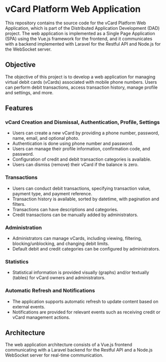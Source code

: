 # vCard Platform Web Application

This repository contains the source code for the vCard Platform Web Application, which is part of the Distributed Application Development (DAD) project. The web application is implemented as a Single Page Application (SPA) using the Vue.js framework for the frontend, and it communicates with a backend implemented with Laravel for the Restful API and Node.js for the WebSocket server.

## Objective

The objective of this project is to develop a web application for managing virtual debit cards (vCards) associated with mobile phone numbers. Users can perform debit transactions, access transaction history, manage profile and settings, and more.

## Features

### vCard Creation and Dismissal, Authentication, Profile, Settings
- Users can create a new vCard by providing a phone number, password, name, email, and optional photo.
- Authentication is done using phone number and password.
- Users can manage their profile information, confirmation code, and password.
- Configuration of credit and debit transaction categories is available.
- Users can dismiss (remove) their vCard if the balance is zero.

### Transactions
- Users can conduct debit transactions, specifying transaction value, payment type, and payment reference.
- Transaction history is available, sorted by datetime, with pagination and filters.
- Transactions can have descriptions and categories.
- Credit transactions can be manually added by administrators.

### Administration
- Administrators can manage vCards, including viewing, filtering, blocking/unblocking, and changing debit limits.
- Default debit and credit categories can be configured by administrators.

### Statistics
- Statistical information is provided visually (graphs) and/or textually (tables) for vCard owners and administrators.

### Automatic Refresh and Notifications
- The application supports automatic refresh to update content based on external events.
- Notifications are provided for relevant events such as receiving credit or vCard management actions.

## Architecture

The web application architecture consists of a Vue.js frontend communicating with a Laravel backend for the Restful API and a Node.js WebSocket server for real-time communication.
